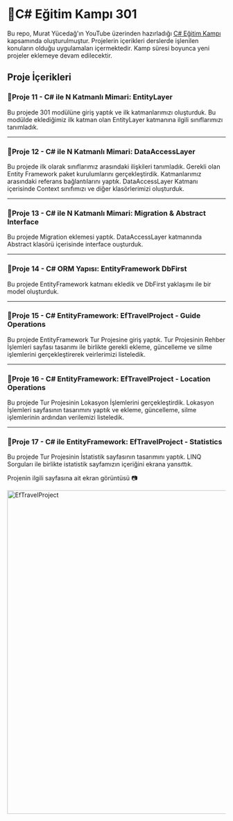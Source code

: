 # :rocket:C# Eğitim Kampı 301

Bu repo, Murat Yücedağ'ın YouTube üzerinden hazırladığı [C# Eğitim Kampı](https://www.youtube.com/playlist?list=PLKnjBHu2xXNPmFMvGKVHA_ijjrgUyNIXr) kapsamında oluşturulmuştur. Projelerin içerikleri derslerde işlenilen konuların olduğu uygulamaları içermektedir. 
Kamp süresi boyunca yeni projeler eklemeye devam edilecektir.



## Proje İçerikleri
### :pushpin:Proje 11 - C# ile N Katmanlı Mimari: EntityLayer
Bu projede 301 modülüne giriş yaptık ve ilk katmanlarımızı oluşturduk. Bu modülde eklediğimiz ilk katman olan EntityLayer katmanına ilgili sınıflarımızı tanımladık.

---

### :pushpin:Proje 12 - C# ile N Katmanlı Mimari: DataAccessLayer
Bu projede ilk olarak sınıflarımız arasındaki ilişkileri tanımladık. Gerekli olan Entity Framework paket kurulumlarını gerçekleştirdik. Katmanlarımız arasındaki referans bağlantılarını yaptık. DataAccessLayer Katmanı içerisinde Context sınıfımızı ve diğer klasörlerimizi oluşturduk.

---

### :pushpin:Proje 13 - C# ile N Katmanlı Mimari: Migration & Abstract Interface
Bu projede Migration eklemesi yaptık. DataAccessLayer katmanında Abstract klasörü içerisinde interface ouşturduk.

---

### :pushpin:Proje 14 - C# ORM Yapısı: EntityFramework DbFirst
Bu projede EntityFramework katmanı ekledik ve DbFirst yaklaşımı ile bir model oluşturduk.

---

### :pushpin:Proje 15 - C# EntityFramework: EfTravelProject - Guide Operations
Bu projede EntityFramework Tur Projesine giriş yaptık. Tur Projesinin Rehber İşlemleri sayfası tasarımı ile birlikte gerekli ekleme, güncelleme ve silme işlemlerini gerçekleştirerek veirlerimizi listeledik.

---

### :pushpin:Proje 16 - C# EntityFramework: EfTravelProject - Location Operations
Bu projede Tur Projesinin Lokasyon İşlemlerini gerçekleştirdik. Lokasyon İşlemleri sayfasının tasarımını yaptık ve ekleme, güncelleme, silme işlemlerinin ardından verilemizi listeledik.

---

### :pushpin:Proje 17 - C# ile EntityFramework: EfTravelProject - Statistics
Bu projede Tur Projesinin İstatistik sayfasının tasarımını yaptık. LINQ Sorguları ile birlikte istatistik sayfamızın içeriğini ekrana yansıttık.

Projenin ilgili sayfasına ait ekran görüntüsü :camera:

<img width="746" alt="EfTravelProject" src="https://github.com/user-attachments/assets/994cae74-66e1-436e-bfa6-e70bf2aaec12">
